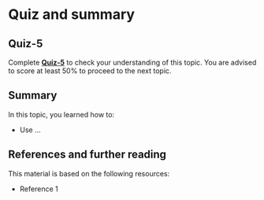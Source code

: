 # Quiz and summary

## Quiz-5

Complete [**Quiz-5**](https://docs.google.com/forms/d/e/1FAIpQLScxGmFCXs-LGilXjz4X0xpQR_pgcwhoIBX4gBGVmj2-WYlqaw/viewform?usp=share_link) to check your understanding of this topic. You are advised to score at least 50% to proceed to the next topic.

## Summary

In this topic, you learned how to:
- Use ...

## References and further reading

This material is based on the following resources:
- Reference 1
